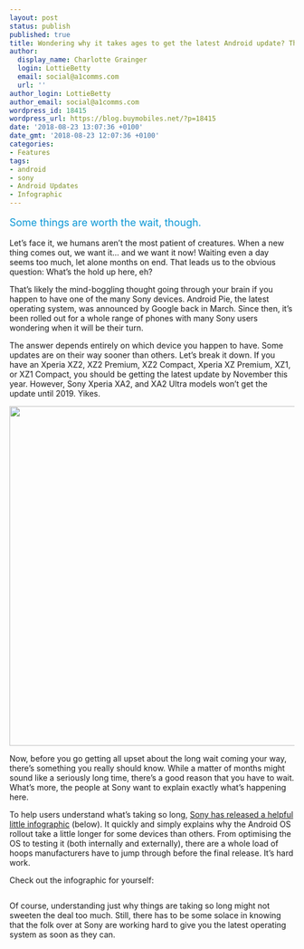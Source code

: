 ```yaml
---
layout: post
status: publish
published: true
title: Wondering why it takes ages to get the latest Android update? This is why
author:
  display_name: Charlotte Grainger
  login: LottieBetty
  email: social@a1comms.com
  url: ''
author_login: LottieBetty
author_email: social@a1comms.com
wordpress_id: 18415
wordpress_url: https://blog.buymobiles.net/?p=18415
date: '2018-08-23 13:07:36 +0100'
date_gmt: '2018-08-23 12:07:36 +0100'
categories:
- Features
tags:
- android
- sony
- Android Updates
- Infographic
---
```

<p><span class="postStandFirst" style="color: #0896d5; line-height: 26px; font-size: 18px;">Some things are worth the wait, though.</span></p>
<p>Let&rsquo;s face it, we humans aren&rsquo;t the most patient of creatures. When a new thing comes out, we want it... and we want it now! Waiting even a day seems too much, let alone months on end. That leads us to the obvious question: What&rsquo;s the hold up here, eh?</p>
<p>That&rsquo;s likely the mind-boggling thought going through your brain if you happen to have one of the many Sony devices. Android Pie, the latest operating system, was announced by Google back in March. Since then, it&rsquo;s been rolled out for a whole range of phones with many Sony users wondering when it will be their turn.</p>
<p>The answer depends entirely on which device you happen to have. Some updates are on their way sooner than others. Let&rsquo;s break it down. If you have an Xperia XZ2, XZ2 Premium, XZ2 Compact, Xperia XZ Premium, XZ1, or XZ1 Compact, you should be getting the latest update by November this year. However, Sony Xperia XA2, and&nbsp;XA2 Ultra&nbsp;models won&rsquo;t get the update until 2019. Yikes.</p>
<p><a href="https://www.buymobiles.net/sony"><img class="aligncenter wp-image-16119 size-full" src="https://lh3.googleusercontent.com/4Xk2oTyagbFRccsaGbys_8T9xEep3h7FUci8A6_MSDzlBjW_ZlHNQxkdAZ8F5wztChV6WT5F0KeMShboSGwvUbw=s0" alt="" width="600" height="600" /></a></p>
<p>Now, before you go getting all upset about the long wait coming your way, there&rsquo;s something you really should know. While a matter of months might sound like a seriously long time, there&rsquo;s a good reason that you have to wait. What&rsquo;s more, the people at Sony want to explain exactly what&rsquo;s happening here.</p>
<p>To help users understand what&rsquo;s taking so long, <a href="https://blogs.sonymobile.com/2018/08/16/can-update-xperia-android-pie/" target="_blank" rel="noopener noreferrer">Sony has released a helpful little infographic</a>&nbsp;(below). It quickly and simply explains why the Android OS rollout take a little longer for some devices than others. From optimising the OS to testing it (both internally and externally), there are a whole load of hoops manufacturers have to jump through before the final release. It&rsquo;s hard work.</p>
<p>Check out the infographic for yourself:</p>
<p><img class="aligncenter size-full wp-image-18421" src="https://lh3.googleusercontent.com/GBQcTKW3wG4RIybR1nKdg_3xUM2RViz7Ml91WK8AOdoGARjQd6R4_RG0zaQekJs_bMXWexgBczD5IUCZ-wiBWq9CHQ=s0" alt="" /></p>
<p>Of course, understanding just why things are taking so long might not sweeten the deal too much. Still, there has to be some solace in knowing that the folk over at Sony are working hard to give you the latest operating system as soon as they can.</p>
